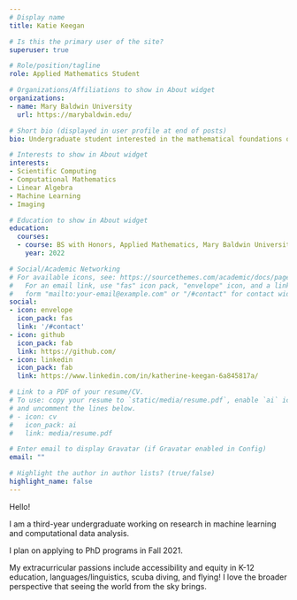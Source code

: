 ```yaml
---
# Display name
title: Katie Keegan

# Is this the primary user of the site?
superuser: true

# Role/position/tagline
role: Applied Mathematics Student

# Organizations/Affiliations to show in About widget
organizations:
- name: Mary Baldwin University
  url: https://marybaldwin.edu/

# Short bio (displayed in user profile at end of posts)
bio: Undergraduate student interested in the mathematical foundations of computational approaches to data analysis.

# Interests to show in About widget
interests:
- Scientific Computing
- Computational Mathematics
- Linear Algebra
- Machine Learning
- Imaging

# Education to show in About widget
education:
  courses:
  - course: BS with Honors, Applied Mathematics, Mary Baldwin University
    year: 2022

# Social/Academic Networking
# For available icons, see: https://sourcethemes.com/academic/docs/page-builder/#icons
#   For an email link, use "fas" icon pack, "envelope" icon, and a link in the
#   form "mailto:your-email@example.com" or "/#contact" for contact widget.
social:
- icon: envelope
  icon_pack: fas
  link: '/#contact'
- icon: github
  icon_pack: fab
  link: https://github.com/
- icon: linkedin
  icon_pack: fab
  link: https://www.linkedin.com/in/katherine-keegan-6a845817a/

# Link to a PDF of your resume/CV.
# To use: copy your resume to `static/media/resume.pdf`, enable `ai` icons in `params.toml`, 
# and uncomment the lines below.
# - icon: cv
#   icon_pack: ai
#   link: media/resume.pdf

# Enter email to display Gravatar (if Gravatar enabled in Config)
email: ""

# Highlight the author in author lists? (true/false)
highlight_name: false
---
```


Hello! 

I am a third-year undergraduate working on research in machine learning and computational data analysis.

I plan on applying to PhD programs in Fall 2021.

My extracurricular passions include accessibility and equity in K-12 education, languages/linguistics, scuba diving, and flying! I love the broader perspective that seeing the world from the sky brings.
